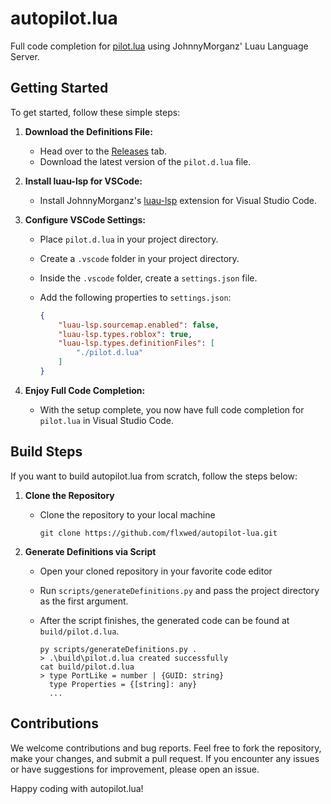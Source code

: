 # autopilot.lua

Full code completion for [pilot.lua](https://github.com/iimurpyh/pilot-lua/wiki/) using JohnnyMorganz' Luau Language Server.

## Getting Started

To get started, follow these simple steps:

1. **Download the Definitions File:**
   - Head over to the [Releases](https://github.com/flxwed/autopilot-lua/releases) tab.
   - Download the latest version of the `pilot.d.lua` file.

3. **Install luau-lsp for VSCode:**
   - Install JohnnyMorganz's [luau-lsp](https://github.com/JohnnyMorganz/luau-lsp) extension for Visual Studio Code.

4. **Configure VSCode Settings:**
   - Place `pilot.d.lua` in your project directory.
   - Create a `.vscode` folder in your project directory.
   - Inside the `.vscode` folder, create a `settings.json` file.
   - Add the following properties to `settings.json`:

     ```json
     {
         "luau-lsp.sourcemap.enabled": false,
         "luau-lsp.types.roblox": true,
         "luau-lsp.types.definitionFiles": [
             "./pilot.d.lua"
         ]
     }
     ```

5. **Enjoy Full Code Completion:**
   - With the setup complete, you now have full code completion for `pilot.lua` in Visual Studio Code.

## Build Steps

If you want to build autopilot.lua from scratch, follow the steps below:

1. **Clone the Repository**
   - Clone the repository to your local machine

     ```
     git clone https://github.com/flxwed/autopilot-lua.git
     ```

2. **Generate Definitions via Script**
   - Open your cloned repository in your favorite code editor
   - Run `scripts/generateDefinitions.py` and pass the project directory as the first argument.
   - After the script finishes, the generated code can be found at `build/pilot.d.lua`.

     ```
     py scripts/generateDefinitions.py .
     > .\build\pilot.d.lua created successfully
     cat build/pilot.d.lua
     > type PortLike = number | {GUID: string}
       type Properties = {[string]: any}
       ...
     ```

## Contributions

We welcome contributions and bug reports. Feel free to fork the repository, make your changes, and submit a pull request. If you encounter any issues or have suggestions for improvement, please open an issue.

Happy coding with autopilot.lua!
